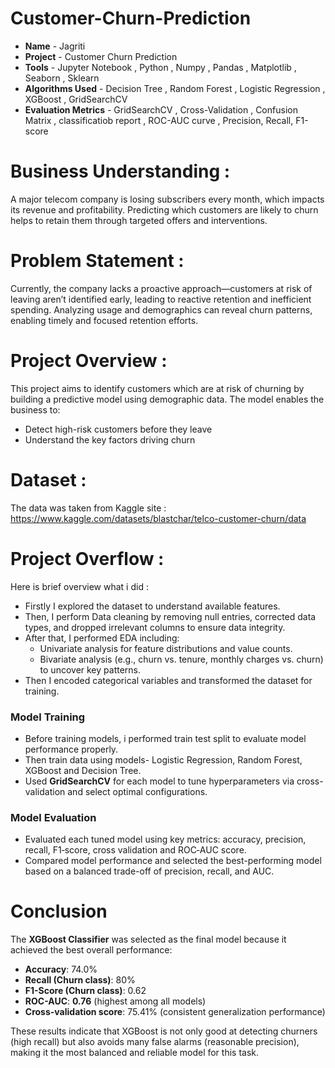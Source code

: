 # Customer-Churn-Prediction

- **Name** - Jagriti
- **Project** - Customer Churn Prediction
- **Tools** -  Jupyter Notebook , Python , Numpy , Pandas , Matplotlib , Seaborn , Sklearn
- **Algorithms Used** - Decision Tree , Random Forest , Logistic Regression , XGBoost , GridSearchCV 
- **Evaluation Metrics** - GridSearchCV , Cross-Validation , Confusion Matrix , classificatiob report , ROC-AUC curve , Precision, Recall, F1-score  

# Business Understanding : 

A major telecom company is losing subscribers every month, which impacts its revenue and profitability. Predicting which customers are likely to churn helps to retain them through targeted offers and interventions.

# Problem Statement : 

Currently, the company lacks a proactive approach—customers at risk of leaving aren’t identified early, leading to reactive retention and inefficient spending. Analyzing usage and demographics can reveal churn patterns, enabling timely and focused retention efforts.

# Project Overview :

This project aims to identify customers which are at risk of churning by building a predictive model using demographic data. The model enables the business to:
- Detect high-risk customers before they leave  
- Understand the key factors driving churn  

# Dataset : 

The data was taken from Kaggle site : https://www.kaggle.com/datasets/blastchar/telco-customer-churn/data

# Project Overflow :

Here is brief overview what i did :
- Firstly I explored the dataset to understand available features.
- Then, I perform Data cleaning by removing null entries, corrected data types, and dropped irrelevant columns to ensure data integrity.
- After that, I performed EDA including:
  - Univariate analysis for feature distributions and value counts.  
  - Bivariate analysis (e.g., churn vs. tenure, monthly charges vs. churn) to uncover key patterns.
- Then I encoded categorical variables and transformed the dataset for training.

### Model Training 

- Before training models, i performed train test split to evaluate model performance properly.
- Then train data using models- Logistic Regression, Random Forest, XGBoost and Decision Tree.
- Used **GridSearchCV** for each model to tune hyperparameters via cross-validation and select optimal configurations.

### Model Evaluation

- Evaluated each tuned model using key metrics: accuracy, precision, recall, F1‑score, cross validation and ROC‑AUC score.
- Compared model performance and selected the best-performing model based on a balanced trade-off of precision, recall, and AUC.

# Conclusion

The **XGBoost Classifier** was selected as the final model because it achieved the best overall performance:

- **Accuracy**: 74.0%  
- **Recall (Churn class)**: 80%  
- **F1-Score (Churn class)**: 0.62  
- **ROC-AUC**: **0.76** (highest among all models)  
- **Cross-validation score**: 75.41% (consistent generalization performance)

These results indicate that XGBoost is not only good at detecting churners (high recall) but also avoids many false alarms (reasonable precision), making it the most balanced and reliable model for this task.







